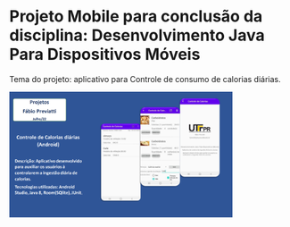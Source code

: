 # Projeto Mobile para conclusão da disciplina: Desenvolvimento Java Para Dispositivos Móveis

Tema do projeto: aplicativo para Controle de consumo de calorias diárias.

<img src="https://github.com/fpreviatti/projeto-mobile-utfpr/blob/main/apresentacao.png" width="400px" height="auto">
